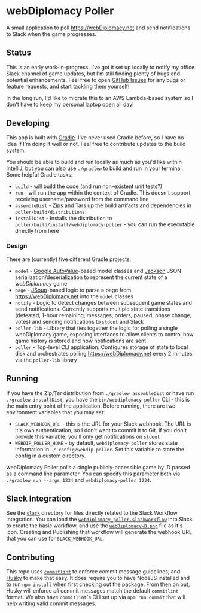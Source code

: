 # webDiplomacy Poller
A small application to poll https://webDiplomacy.net and send notifications to Slack when the game progresses.

## Status
This is an early work-in-progress.  I've got it set up locally to notify my office Slack channel of game updates, but
I'm still finding plenty of bugs and potential enhancements.  Feel free to open
[GitHub Issues](https://github.com/robwettach/webdiplomacy-poller/issues) for any bugs or feature requests, and start
tackling them yourself!

In the long run, I'd like to migrate this to an AWS Lambda-based system so I don't have to keep my personal laptop
open all day!

## Developing
This app is built with [Gradle](https://gradle.org/).  I've never used Gradle before, so I have no idea if I'm doing it
well or not.  Feel free to contribute updates to the build system.

You should be able to build and run locally as much as you'd like within IntelliJ, but you can also use `./gradlew`
to build and run in your terminal.  Some helpful Gradle tasks:
* `build` - will build the code (and run non-existent unit tests?)
* `run` - will run the app within the context of Gradle.
  This doesn't support receiving username/password from the command line
* `assembleDist` - Zips and Tars up the build artifacts and dependencies in `poller/build/distributions`
* `installDist` - Installs the distribution to `poller/build/install/webdiplomacy-poller` -
  you can run the executable directly from here

### Design
There are (currently) five different Gradle projects:
* `model` - [Google AutoValue](https://github.com/google/auto/blob/master/value/userguide/index.md)-based model classes
  and [Jackson](https://github.com/FasterXML/jackson) JSON serialization/deserialization to represent the current state
  of a *webDiplomacy* game
* `page` - [JSoup](https://jsoup.org/)-based logic to parse a
  page from https://webDiplomacy.net into the `model` classes
* `notify` - Logic to detect changes between subsequent game states and send notifications.  Currently supports multiple
  state transitions (defeated, 1-hour remaining, messages, orders, paused, phase change, votes) and sending
  notifications to `stdout` and Slack
* `poller-lib` - Library that ties together the logic for polling a single webDiplomacy game, exposing interfaces to
   allow clients to control how game history is stored and how notifications are sent
* `poller` - Top-level CLI application.  Configures storage of state to local disk and orchestrates polling
  https://webDiplomacy.net every 2 minutes via the `poller-lib` library

## Running
If you have the Zip/Tar distribution from `./gradlew assembleDist` or have run `./gradlew installDist`, you have the
`bin/webdiplomacy-poller` CLI - this is the main entry point of the application.  Before running, there are two
environment variables that you may set:
* `SLACK_WEBHOOK_URL` - this is the URL for your Slack webhook.  The URL is it's own authentication, so I don't want to
  commit it to Git.  If you don't provide this variable, you'll only get notifications on `stdout`
* `WEBDIP_POLLER_HOME` - by default, `webdiplomacy-poller` stores state information in `~/.config/webdip-poller`.  Set
  this variable to store the config in a custom directory.

webDiplomacy Poller polls a single publicly-accessible game by ID passed as a command line parameter.  You can specify
this parameter both via `./gradlew run --args 1234` and `webdiplomacy-poller 1234`.

## Slack Integration
See the [`slack`](slack) directory for files directly related to the Slack Workflow integration.  You can load the
[`webdiplomacy_poller.slackworkflow`](slack/webdiplomacy_poller.slackworkflow) into Slack to create the basic workflow,
and use the [`webDiplomacy-D.png`](slack/webDiplomacy-D.png) file as it's icon.  Creating and Publishing that workflow
will generate the webhook URL that you can use for `SLACK_WEBHOOK_URL`.

## Contributing
This repo uses [`commitlint`](https://commitlint.js.org/) to enforce commit message guidelines, and
[Husky](https://github.com/typicode/husky) to make that easy.  It does require you to have NodeJS installed and to run
`npm install` when first checking out the package.  From then on out, Husky will enforce *all* commit messages match
the default `commitlint` format.  We also have `commitlint`'s CLI set up via `npm run commit` that will help writing
valid commit messages.
